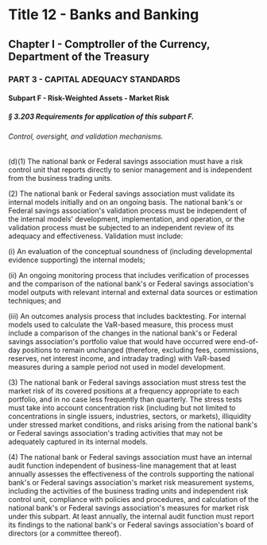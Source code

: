 
# Title 12 - Banks and Banking
## Chapter I - Comptroller of the Currency, Department of the Treasury
### PART 3 - CAPITAL ADEQUACY STANDARDS
#### Subpart F - Risk-Weighted Assets - Market Risk
##### § 3.203 Requirements for application of this subpart F.
###### Control, oversight, and validation mechanisms.

(d)(1) The national bank or Federal savings association must have a risk control unit that reports directly to senior management and is independent from the business trading units.

(2) The national bank or Federal savings association must validate its internal models initially and on an ongoing basis. The national bank's or Federal savings association's validation process must be independent of the internal models' development, implementation, and operation, or the validation process must be subjected to an independent review of its adequacy and effectiveness. Validation must include:

(i) An evaluation of the conceptual soundness of (including developmental evidence supporting) the internal models;

(ii) An ongoing monitoring process that includes verification of processes and the comparison of the national bank's or Federal savings association's model outputs with relevant internal and external data sources or estimation techniques; and

(iii) An outcomes analysis process that includes backtesting. For internal models used to calculate the VaR-based measure, this process must include a comparison of the changes in the national bank's or Federal savings association's portfolio value that would have occurred were end-of-day positions to remain unchanged (therefore, excluding fees, commissions, reserves, net interest income, and intraday trading) with VaR-based measures during a sample period not used in model development.

(3) The national bank or Federal savings association must stress test the market risk of its covered positions at a frequency appropriate to each portfolio, and in no case less frequently than quarterly. The stress tests must take into account concentration risk (including but not limited to concentrations in single issuers, industries, sectors, or markets), illiquidity under stressed market conditions, and risks arising from the national bank's or Federal savings association's trading activities that may not be adequately captured in its internal models.

(4) The national bank or Federal savings association must have an internal audit function independent of business-line management that at least annually assesses the effectiveness of the controls supporting the national bank's or Federal savings association's market risk measurement systems, including the activities of the business trading units and independent risk control unit, compliance with policies and procedures, and calculation of the national bank's or Federal savings association's measures for market risk under this subpart. At least annually, the internal audit function must report its findings to the national bank's or Federal savings association's board of directors (or a committee thereof).
